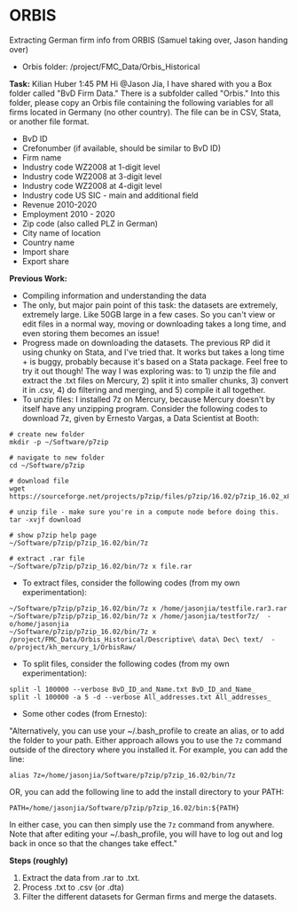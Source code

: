 # ORBIS
Extracting German firm info from ORBIS (Samuel taking over, Jason handing over)
- Orbis folder: /project/FMC_Data/Orbis_Historical

**Task:**
Kilian Huber  1:45 PM
Hi @Jason Jia, I have shared with you a Box folder called "BvD Firm Data." There is a subfolder called "Orbis." Into this folder, please copy an Orbis file containing the following variables for all firms located in Germany (no other country). The file can be in CSV, Stata, or another file format.
- BvD ID
- Crefonumber (if available, should be similar to BvD ID)
- Firm name
- Industry code WZ2008 at 1-digit level
- Industry code WZ2008 at 3-digit level
- Industry code WZ2008 at 4-digit level
- Industry code US SIC - main and additional field
- Revenue 2010-2020
- Employment 2010 - 2020
- Zip code (also called PLZ in German)
- City name of location
- Country name
- Import share
- Export share

**Previous Work:**
- Compiling information and understanding the data 
- The only, but major pain point of this task: the datasets are extremely, extremely large. Like 50GB large in a few cases. So you can't view or edit files in a normal way, moving or downloading takes a long time, and even storing them becomes an issue!
- Progress made on downloading the datasets. The previous RP did it using chunky on Stata, and I've tried that. It works but takes a long time + is buggy, probably because it's based on a Stata package. Feel free to try it out though! The way I was exploring was: to 1) unzip the file and extract the .txt files on Mercury, 2) split it into smaller chunks, 3) convert it in .csv, 4) do filtering and merging, and 5) compile it all together.
- To unzip files: I installed 7z on Mercury, because Mercury doesn't by itself have any unzipping program. Consider the following codes to download 7z, given by Ernesto Vargas, a Data Scientist at Booth:

```
# create new folder
mkdir -p ~/Software/p7zip

# navigate to new folder
cd ~/Software/p7zip

# download file
wget https://sourceforge.net/projects/p7zip/files/p7zip/16.02/p7zip_16.02_x86_linux_bin.tar.bz2/download

# unzip file - make sure you're in a compute node before doing this.
tar -xvjf download

# show p7zip help page
~/Software/p7zip/p7zip_16.02/bin/7z

# extract .rar file
~/Software/p7zip/p7zip_16.02/bin/7z x file.rar
```

- To extract files, consider the following codes (from my own experimentation):

```
~/Software/p7zip/p7zip_16.02/bin/7z x /home/jasonjia/testfile.rar3.rar
~/Software/p7zip/p7zip_16.02/bin/7z x /home/jasonjia/testfor7z/  -o/home/jasonjia
~/Software/p7zip/p7zip_16.02/bin/7z x /project/FMC_Data/Orbis_Historical/Descriptive\ data\ Dec\ text/  -o/project/kh_mercury_1/OrbisRaw/
```

- To split files, consider the following codes (from my own experimentation):

```
split -l 100000 --verbose BvD_ID_and_Name.txt BvD_ID_and_Name_
split -l 100000 -a 5 -d --verbose All_addresses.txt All_addresses_
```

- Some other codes (from Ernesto):

"Alternatively, you can use your ~/.bash_profile to create an alias, or to add the folder to your path. Either approach allows you to use the `7z` command outside of the directory where you installed it. For example, you can add the line:
```
alias 7z=/home/jasonjia/Software/p7zip/p7zip_16.02/bin/7z
```
OR, you can add the following line to add the install directory to your PATH:
```
PATH=/home/jasonjia/Software/p7zip/p7zip_16.02/bin:${PATH}
```
In either case, you can then simply use the `7z` command from anywhere. Note that after editing your ~/.bash_profile, you will have to log out and log back in once so that the changes take effect."


**Steps (roughly)**
1. Extract the data from .rar to .txt.
2. Process .txt to .csv (or .dta)
3. Filter the different datasets for German firms and merge the datasets.
